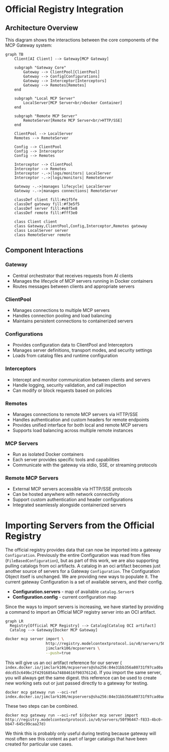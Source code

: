 # Official Registry Integration

## Architecture Overview

This diagram shows the interactions between the core components of the MCP Gateway system:

```mermaid
graph TB
    Client[AI Client] --> Gateway[MCP Gateway]

    subgraph "Gateway Core"
        Gateway --> ClientPool[ClientPool]
        Gateway --> Config[Configurations]
        Gateway --> Interceptor[Interceptors]
        Gateway --> Remotes[Remotes]
    end

    subgraph "Local MCP Server"
        LocalServer[MCP Server<br/>Docker Container]
    end

    subgraph "Remote MCP Server"
        RemoteServer[Remote MCP Server<br/>HTTP/SSE]
    end

    ClientPool --> LocalServer
    Remotes --> RemoteServer

    Config --> ClientPool
    Config --> Interceptor
    Config --> Remotes

    Interceptor --> ClientPool
    Interceptor --> Remotes
    Interceptor -.->|logs/monitors| LocalServer
    Interceptor -.->|logs/monitors| RemoteServer

    Gateway -.->|manages lifecycle| LocalServer
    Gateway -.->|manages connections| RemoteServer

    classDef client fill:#e1f5fe
    classDef gateway fill:#f3e5f5
    classDef server fill:#e8f5e8
    classDef remote fill:#fff3e0

    class Client client
    class Gateway,ClientPool,Config,Interceptor,Remotes gateway
    class LocalServer server
    class RemoteServer remote
```

## Component Interactions

### Gateway

- Central orchestrator that receives requests from AI clients
- Manages the lifecycle of MCP servers running in Docker containers
- Routes messages between clients and appropriate servers

### ClientPool

- Manages connections to multiple MCP servers
- Handles connection pooling and load balancing
- Maintains persistent connections to containerized servers

### Configurations

- Provides configuration data to ClientPool and Interceptors
- Manages server definitions, transport modes, and security settings
- Loads from catalog files and runtime configuration

### Interceptors

- Intercept and monitor communication between clients and servers
- Handle logging, security validation, and call inspection
- Can modify or block requests based on policies

### Remotes

- Manages connections to remote MCP servers via HTTP/SSE
- Handles authentication and custom headers for remote endpoints
- Provides unified interface for both local and remote MCP servers
- Supports load balancing across multiple remote instances

### MCP Servers

- Run as isolated Docker containers
- Each server provides specific tools and capabilities
- Communicate with the gateway via stdio, SSE, or streaming protocols

### Remote MCP Servers

- External MCP servers accessible via HTTP/SSE protocols
- Can be hosted anywhere with network connectivity
- Support custom authentication and header configurations
- Integrated seamlessly alongside containerized servers

# Importing Servers from the Official Registry

The official registry provides data that can now be imported into a gateway `Configuration`. Previously the entire Configuration was read from files (`FileBasedConfiguration`), but as part of this work, we are also supporting pulling catalogs from oci artifacts. A catalog in an oci artifact becomes just another source of servers for a Gateway `Configuration`. The Configuration Object itself is unchanged. We are providing new ways to populate it. The current gateway Configuration is a set of available servers, and their config.

- **Configuration.servers** - map of available `catalog.Server`s
- **Configuration.config** - current configuration map

Since the ways to import servers is increasing, we have started by providing a command to import an Official MCP registry server into an OCI artifact.

```mermaid
graph LR
  Registry[Official MCP Registry] --> Catalog[Catalog OCI artifact]
  Catalog --> Gateway[Docker MCP Gateway]
```

```bash
docker mcp server import \
                  http://registry.modelcontextprotocol.io/v0/servers/50f96447-f833-4bc0-bb47-645c99caa27d \
                  jimclark106/mcpservers \
                  --push=true
```

This will give us an oci artifact reference for our server ( `index.docker.io/jimclark106/mcpservers@sha256:84e31bb356a80731f97cad0addcd53c649bc2f42916854a74884616f90376124`). If you import the same server, you will always get the same digest. this reference can be used to create new working sets out or just passed directly to a gateway for testing.

```
docker mcp gateway run --oci-ref index.docker.io/jimclark106/mcpservers@sha256:84e31bb356a80731f97cad0addcd53c649bc2f42916854a74884616f90376124
```

These two steps can be combined.

```
docker mcp gateway run --oci-ref $(docker mcp server import http://registry.modelcontextprotocol.io/v0/servers/50f96447-f833-4bc0-bb47-645c99caa27d)
```

We think this is probably only useful during testing because gateway will most often see this content as part of larger catalogs that have been created for particular use cases.
